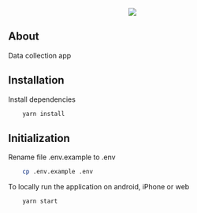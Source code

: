 <p align="center"><img src="https://www.kinshasadigital.com/img/images/logo_kinshasa_digital.png?w=100"></p>

## About
Data collection app

## Installation

Install dependencies
```bash
    yarn install
```

## Initialization

Rename file .env.example to .env
```bash
    cp .env.example .env
```

To locally run the application on android, iPhone or web
```bash
    yarn start
```
